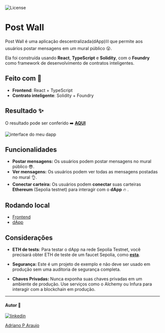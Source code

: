   <img  src="https://img.shields.io/static/v1?label=license&message=MIT&color=5965E0&labelColor=121214" alt="License">

# Post Wall

Post Wall é uma aplicação descentralizada(dApp)⛓ que permite aos usuários postar mensagens em um mural público 😮.

Ela foi construída usando **React**, **TypeScript** e **Solidity**, com o **Foundry** como framework de desenvolvimento de contratos inteligentes.

## Feito com 🔨

- **Frontend**: React + TypeScript
- **Contrato inteligente**: Solidity + Foundry

## Resultado  ✨

O resultado pode ser conferido ➡️ [**AQUI**](https://post-wall-iota.vercel.app/)

![interface do meu dapp](https://raw.githubusercontent.com/dev-araujo/post-wall-web3/refs/heads/main/assets/interface.png)

## Funcionalidades

- **Postar mensagens:** Os usuários podem postar mensagens no mural público 😎.
- **Ver mensagens:** Os usuários podem ver todas as mensagens postadas no mural 👌.
- **Conectar carteira:** Os usuários podem **conectar** suas carteiras **Ethereum** (Sepolia testnet) para interagir com o **dApp** 🔥 .


## Rodando local

- [Frontend](./frontend/README.md)
- [dApp](./dapp/README.md)

## Considerações

- **ETH de tests**: Para testar o dApp na rede Sepolia Testnet, você precisará obter ETH de teste de um faucet Sepolia, como [**esta**](https://cloud.google.com/application/web3/faucet/ethereum/sepolia).

- **Segurança:** Este é um projeto de exemplo e não deve ser usado em produção sem uma auditoria de segurança completa.
- **Chaves Privadas:** Nunca exponha suas chaves privadas em um ambiente de produção. Use serviços como o Alchemy ou Infura para interagir com a blockchain em produção.

---

#### Autor 👷



[![linkedin](https://media.licdn.com/dms/image/v2/D4D03AQECqr5B1AId3g/profile-displayphoto-shrink_200_200/B4DZaBjygMG4Ag-/0/1745930365293?e=1752105600&v=beta&t=snobVRlYH3Soz40jdwWhyy8Nw4WqN501wVjiuxWl56s)](https://www.linkedin.com/in/araujocode/)

[Adriano P Araujo](https://www.linkedin.com/in/araujocode/)
